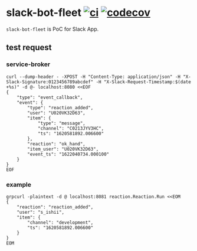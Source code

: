 # slack-bot-fleet [![ci](https://github.com/ishii1648/slack-bot-fleet/actions/workflows/ci.yml/badge.svg)](https://github.com/ishii1648/slack-bot-fleet/actions/workflows/ci.yml) [![codecov](https://codecov.io/gh/ishii1648/slack-bot-fleet/branch/main/graph/badge.svg?token=YBCUPT1WMP)](https://codecov.io/gh/ishii1648/slack-bot-fleet)

`slack-bot-fleet` is PoC for Slack App.

## test request

### service-broker

```
curl --dump-header - -XPOST -H "Content-Type: application/json" -H "X-Slack-Signature:0123456789abcdef" -H "X-Slack-Request-Timestamp:$(date +%s)" -d @- localhost:8080 <<EOF
{
    "type": "event_callback",
    "event": {
        "type": "reaction_added",
        "user": "U020VK32D63",
        "item": {
            "type": "message",
            "channel": "C0213JYV3HC",
            "ts": "1620581892.006600"
        },
        "reaction": "ok_hand",
        "item_user": "U020VK32D63",
        "event_ts": "1622040734.000100"
    }
}
EOF
```

### example

```
grpcurl -plaintext -d @ localhost:8081 reaction.Reaction.Run <<EOM
{
    "reaction": "reaction_added",
    "user": "s_ishii",
    "item": {
        "channel": "development",
        "ts": "1620581892.006600"
    }
}
EOM
```
